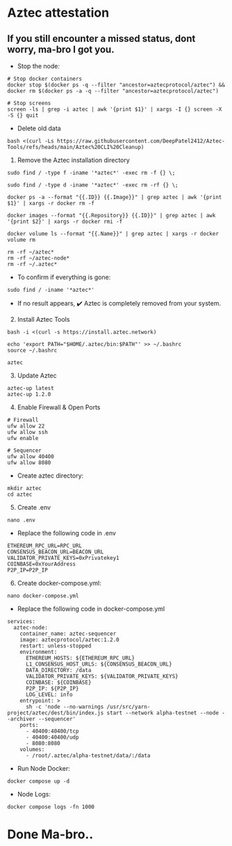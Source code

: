 # Aztec attestation 

## If you still encounter a missed status, dont worry, ma-bro I got you.


- Stop the node:
```
# Stop docker containers
docker stop $(docker ps -q --filter "ancestor=aztecprotocol/aztec") && docker rm $(docker ps -a -q --filter "ancestor=aztecprotocol/aztec")

# Stop screens
screen -ls | grep -i aztec | awk '{print $1}' | xargs -I {} screen -X -S {} quit
```
- Delete old data
```
bash <(curl -Ls https://raw.githubusercontent.com/DeepPatel2412/Aztec-Tools/refs/heads/main/Aztec%20CLI%20Cleanup)
```

1. Remove the Aztec installation directory
```
sudo find / -type f -iname '*aztec*' -exec rm -f {} \;
```
```
sudo find / -type d -iname '*aztec*' -exec rm -rf {} \;
```
```
docker ps -a --format "{{.ID}} {{.Image}}" | grep aztec | awk '{print $1}' | xargs -r docker rm -f
```
```
docker images --format "{{.Repository}} {{.ID}}" | grep aztec | awk '{print $2}' | xargs -r docker rmi -f
```
```
docker volume ls --format "{{.Name}}" | grep aztec | xargs -r docker volume rm
```
```
rm -rf ~/aztec*
rm -rf ~/aztec-node*
rm -rf ~/.aztec*
```
- To confirm if everything is gone:
```
sudo find / -iname '*aztec*'
```
- If no result appears, ✔️ Aztec is completely removed from your system.

2. Install Aztec Tools
```
bash -i <(curl -s https://install.aztec.network)
```
```
echo 'export PATH="$HOME/.aztec/bin:$PATH"' >> ~/.bashrc
source ~/.bashrc
```
```
aztec
```
3. Update Aztec
```
aztec-up latest
aztec-up 1.2.0
```
4. Enable Firewall & Open Ports
```
# Firewall
ufw allow 22
ufw allow ssh
ufw enable

# Sequencer
ufw allow 40400
ufw allow 8080
```
- Create aztec directory:
```
mkdir aztec
cd aztec
```
5. Create .env
```
nano .env
```
- Replace the following code in .env
```
ETHEREUM_RPC_URL=RPC_URL
CONSENSUS_BEACON_URL=BEACON_URL
VALIDATOR_PRIVATE_KEYS=0xPrivatekey1
COINBASE=0xYourAddress
P2P_IP=P2P_IP
```

6. Create docker-compose.yml:
```
nano docker-compose.yml
```
- Replace the following code in docker-compose.yml
```
services:
  aztec-node:
    container_name: aztec-sequencer
    image: aztecprotocol/aztec:1.2.0
    restart: unless-stopped
    environment:
      ETHEREUM_HOSTS: ${ETHEREUM_RPC_URL}
      L1_CONSENSUS_HOST_URLS: ${CONSENSUS_BEACON_URL}
      DATA_DIRECTORY: /data
      VALIDATOR_PRIVATE_KEYS: ${VALIDATOR_PRIVATE_KEYS}
      COINBASE: ${COINBASE}
      P2P_IP: ${P2P_IP}
      LOG_LEVEL: info
    entrypoint: >
      sh -c 'node --no-warnings /usr/src/yarn-project/aztec/dest/bin/index.js start --network alpha-testnet --node --archiver --sequencer'
    ports:
      - 40400:40400/tcp
      - 40400:40400/udp
      - 8080:8080
    volumes:
      - /root/.aztec/alpha-testnet/data/:/data
```

- Run Node Docker:
```
docker compose up -d
```
- Node Logs:
```
docker compose logs -fn 1000
```



# Done Ma-bro..



































